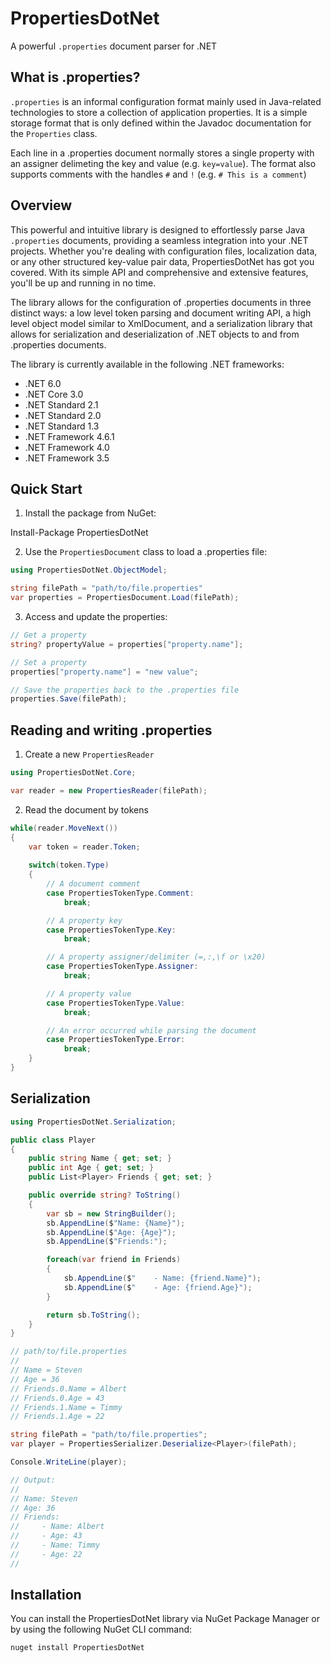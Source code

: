 # PropertiesDotNet
A powerful `.properties` document parser for .NET

## What is .properties?
`.properties` is an informal configuration format mainly used in Java-related technologies to store a collection of application properties. It is a simple storage format that is only defined within the Javadoc documentation for the `Properties` class.

Each line in a .properties document normally stores a single property with an assigner delimeting the key and value (e.g. `key=value`). The format also supports comments with the handles `#` and `!` (e.g. `# This is a comment`)

## Overview
This powerful and intuitive library is designed to effortlessly parse Java `.properties` documents, providing a seamless integration into your .NET projects. Whether you're dealing with configuration files, localization data, or any other structured key-value pair data, PropertiesDotNet has got you covered. With its simple API and comprehensive and extensive features, you'll be up and running in no time.

The library allows for the configuration of .properties documents in three distinct ways: a low level token parsing and document writing API, a high level object model similar to XmlDocument, and a serialization library that allows for serialization and deserialization of .NET objects to and from .properties documents.

The library is currently available in the following .NET frameworks:
 
* .NET 6.0 
* .NET Core 3.0
* .NET Standard 2.1
* .NET Standard 2.0
* .NET Standard 1.3
* .NET Framework 4.6.1
* .NET Framework 4.0
* .NET Framework 3.5

## Quick Start

1. Install the package from NuGet:

Install-Package PropertiesDotNet

2. Use the `PropertiesDocument` class to load a .properties file:

```csharp
using PropertiesDotNet.ObjectModel;

string filePath = "path/to/file.properties"
var properties = PropertiesDocument.Load(filePath);
```

3. Access and update the properties:

```csharp
// Get a property
string? propertyValue = properties["property.name"];

// Set a property
properties["property.name"] = "new value";

// Save the properties back to the .properties file
properties.Save(filePath);
```

## Reading and writing .properties

1. Create a new `PropertiesReader`

```csharp
using PropertiesDotNet.Core;

var reader = new PropertiesReader(filePath);
```

2. Read the document by tokens 

```csharp
while(reader.MoveNext())
{
    var token = reader.Token;
    
    switch(token.Type)
    {
        // A document comment
        case PropertiesTokenType.Comment:
            break;

        // A property key
        case PropertiesTokenType.Key:
            break;

        // A property assigner/delimiter (=,:,\f or \x20)
        case PropertiesTokenType.Assigner:
            break;

        // A property value
        case PropertiesTokenType.Value:
            break;

        // An error occurred while parsing the document
        case PropertiesTokenType.Error:
            break;
    }
}
```

## Serialization

```csharp
using PropertiesDotNet.Serialization;

public class Player
{
    public string Name { get; set; }
    public int Age { get; set; }
    public List<Player> Friends { get; set; }

    public override string? ToString()
    {
        var sb = new StringBuilder();
        sb.AppendLine($"Name: {Name}");
        sb.AppendLine($"Age: {Age}");
        sb.AppendLine($"Friends:");

        foreach(var friend in Friends)
        {
            sb.AppendLine($"    - Name: {friend.Name}");
            sb.AppendLine($"    - Age: {friend.Age}");
        }

        return sb.ToString();
    }
}

// path/to/file.properties
//
// Name = Steven
// Age = 36
// Friends.0.Name = Albert
// Friends.0.Age = 43
// Friends.1.Name = Timmy
// Friends.1.Age = 22

string filePath = "path/to/file.properties";
var player = PropertiesSerializer.Deserialize<Player>(filePath);

Console.WriteLine(player);

// Output:
// 
// Name: Steven
// Age: 36
// Friends:
//     - Name: Albert
//     - Age: 43
//     - Name: Timmy
//     - Age: 22
//
```

## Installation
You can install the PropertiesDotNet library via NuGet Package Manager or by using the following NuGet CLI command:
```bash
nuget install PropertiesDotNet
